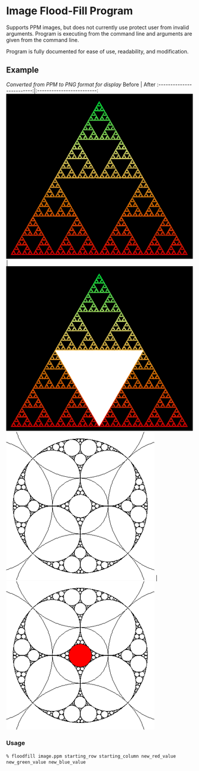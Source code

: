 # Image Flood-Fill Program
Supports PPM images, but does not currently use protect user from invalid
arguments.  Program is executing from the command line and arguments are given
from the command line.

Program is fully documented for ease of use, readability, and modification.

## Example
*Converted from PPM to PNG format for display*
Before | After
:-------------------------:|:-------------------------:
![Image of Fractal, Sierpensky's Triangle before Flood-Fill](Images/sierpinsky_before.png) | ![Image of Fractal, Sierpensky's Triangle after Flood-Fill](Images/sierpinsky_after.png)
![Image of Fractal, Apollonian Packing before Flood-Fill](Images/apollonian_before.png) | ![Image of Fractal, Apollonian Packing after Flood-Fill](Images/apollonian_after.png)

### Usage
```
% floodfill image.ppm starting_row starting_column new_red_value new_green_value new_blue_value
```
